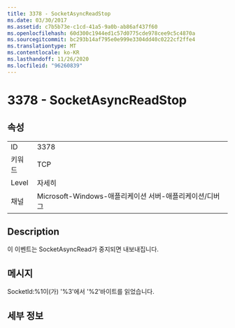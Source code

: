 ```yaml
---
title: 3378 - SocketAsyncReadStop
ms.date: 03/30/2017
ms.assetid: c7b5b73e-c1cd-41a5-9a0b-ab86af437f60
ms.openlocfilehash: 60d300c1944ed1c57d0775cde978cee9c5c4870a
ms.sourcegitcommit: bc293b14af795e0e999e3304dd40c0222cf2ffe4
ms.translationtype: MT
ms.contentlocale: ko-KR
ms.lasthandoff: 11/26/2020
ms.locfileid: "96260839"
---
```

# <a name="3378---socketasyncreadstop"></a>3378 - SocketAsyncReadStop

## <a name="properties"></a>속성  
  
|||  
|-|-|  
|ID|3378|  
|키워드|TCP|  
|Level|자세히|  
|채널|Microsoft-Windows-애플리케이션 서버-애플리케이션/디버그|  
  
## <a name="description"></a>Description  

 이 이벤트는 SocketAsyncRead가 중지되면 내보내집니다.  
  
## <a name="message"></a>메시지  

 SocketId:%1이(가) '%3'에서 '%2'바이트를 읽었습니다.  
  
## <a name="details"></a>세부 정보
